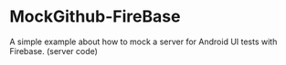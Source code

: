 # MockGithub-FireBase
A simple example about how to mock a server for Android UI tests with Firebase. (server code)
